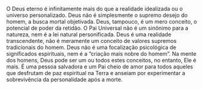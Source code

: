 ﻿O Deus eterno é infinitamente mais do que a realidade idealizada ou o universo personalizado. Deus não é simplesmente o supremo desejo do homem, a busca mortal objetivada.  Deus, tampouco, é um mero conceito, o potencial de poder da retidão. O Pai Universal não é um sinônimo para a natureza, nem é a lei natural personificada. Deus é uma realidade transcendente, não é meramente um conceito de valores supremos tradicionais do homem. Deus não é uma focalização psicológica de significados espirituais, nem é a “criação mais nobre do homem”. Na mente dos homens, Deus pode ser um ou todos estes conceitos, no entanto, Ele é mais. É uma pessoa salvadora e um Pai cheio de amor para todos aqueles que desfrutam de paz espiritual na Terra e anseiam por experimentar a sobrevivência da personalidade após a morte.